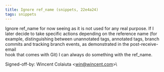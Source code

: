 ```yaml
---
title: Ignore ref_name (snippets, 22e4a24)
tags: snippets
---
```


Ignore ref\_name for now seeing as it is not used for any real purpose. If I\
later decide to take specific actions depending on the reference name (for\
example, distinguishing between unannotated tags, annotated tags, branch\
commits and tracking branch events, as demonstrated in the post-receive-email\
hook that comes with Git) I can always do something with the ref\_name.

Signed-off-by: Wincent Colaiuta &lt;win@wincent.com&gt;\
